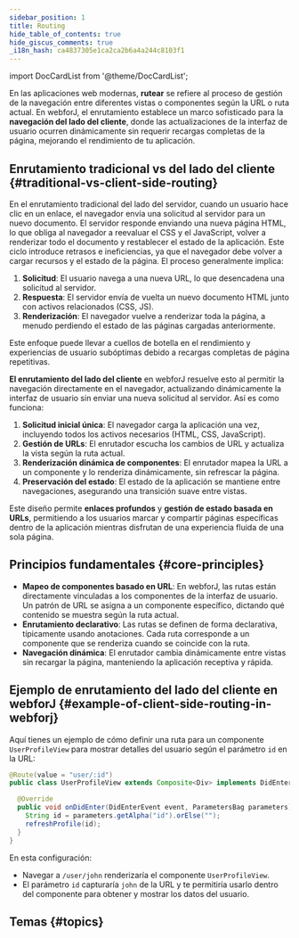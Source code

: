 ```yaml
---
sidebar_position: 1
title: Routing
hide_table_of_contents: true
hide_giscus_comments: true
_i18n_hash: ca4837305e1ca2ca2b6a4a244c8103f1
---
```

<Head>
  <style>{`
  .container {
    max-width: 65em !important;
  }
  `}</style>
</Head>

<!-- vale off -->
import DocCardList from '@theme/DocCardList';

<!-- vale on -->

En las aplicaciones web modernas, **rutear** se refiere al proceso de gestión de la navegación entre diferentes vistas o componentes según la URL o ruta actual. En webforJ, el enrutamiento establece un marco sofisticado para la **navegación del lado del cliente**, donde las actualizaciones de la interfaz de usuario ocurren dinámicamente sin requerir recargas completas de la página, mejorando el rendimiento de tu aplicación.

## Enrutamiento tradicional vs del lado del cliente {#traditional-vs-client-side-routing}

En el enrutamiento tradicional del lado del servidor, cuando un usuario hace clic en un enlace, el navegador envía una solicitud al servidor para un nuevo documento. El servidor responde enviando una nueva página HTML, lo que obliga al navegador a reevaluar el CSS y el JavaScript, volver a renderizar todo el documento y restablecer el estado de la aplicación. Este ciclo introduce retrasos e ineficiencias, ya que el navegador debe volver a cargar recursos y el estado de la página. El proceso generalmente implica:

1. **Solicitud**: El usuario navega a una nueva URL, lo que desencadena una solicitud al servidor.
2. **Respuesta**: El servidor envía de vuelta un nuevo documento HTML junto con activos relacionados (CSS, JS).
3. **Renderización**: El navegador vuelve a renderizar toda la página, a menudo perdiendo el estado de las páginas cargadas anteriormente.

Este enfoque puede llevar a cuellos de botella en el rendimiento y experiencias de usuario subóptimas debido a recargas completas de página repetitivas.

**El enrutamiento del lado del cliente** en webforJ resuelve esto al permitir la navegación directamente en el navegador, actualizando dinámicamente la interfaz de usuario sin enviar una nueva solicitud al servidor. Así es como funciona:

1. **Solicitud inicial única**: El navegador carga la aplicación una vez, incluyendo todos los activos necesarios (HTML, CSS, JavaScript).
2. **Gestión de URLs**: El enrutador escucha los cambios de URL y actualiza la vista según la ruta actual.
3. **Renderización dinámica de componentes**: El enrutador mapea la URL a un componente y lo renderiza dinámicamente, sin refrescar la página.
4. **Preservación del estado**: El estado de la aplicación se mantiene entre navegaciones, asegurando una transición suave entre vistas.

Este diseño permite **enlaces profundos** y **gestión de estado basada en URLs**, permitiendo a los usuarios marcar y compartir páginas específicas dentro de la aplicación mientras disfrutan de una experiencia fluida de una sola página.

## Principios fundamentales {#core-principles}

- **Mapeo de componentes basado en URL**: En webforJ, las rutas están directamente vinculadas a los componentes de la interfaz de usuario. Un patrón de URL se asigna a un componente específico, dictando qué contenido se muestra según la ruta actual.
- **Enrutamiento declarativo**: Las rutas se definen de forma declarativa, típicamente usando anotaciones. Cada ruta corresponde a un componente que se renderiza cuando se coincide con la ruta.
- **Navegación dinámica**: El enrutador cambia dinámicamente entre vistas sin recargar la página, manteniendo la aplicación receptiva y rápida.

## Ejemplo de enrutamiento del lado del cliente en webforJ {#example-of-client-side-routing-in-webforj}

Aquí tienes un ejemplo de cómo definir una ruta para un componente `UserProfileView` para mostrar detalles del usuario según el parámetro `id` en la URL:

```java
@Route(value = "user/:id")
public class UserProfileView extends Composite<Div> implements DidEnterObserver {

  @Override
  public void onDidEnter(DidEnterEvent event, ParametersBag parameters) {
    String id = parameters.getAlpha("id").orElse("");
    refreshProfile(id);
  }
}
```

En esta configuración:

- Navegar a `/user/john` renderizaría el componente `UserProfileView`.
- El parámetro `id` capturaría `john` de la URL y te permitiría usarlo dentro del componente para obtener y mostrar los datos del usuario.

## Temas {#topics}

<DocCardList className="topics-section" />
